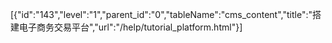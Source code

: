 [{"id":"143","level":"1","parent_id":"0","tableName":"cms_content","title":"搭建电子商务交易平台","url":"/help/tutorial_platform.html"}]